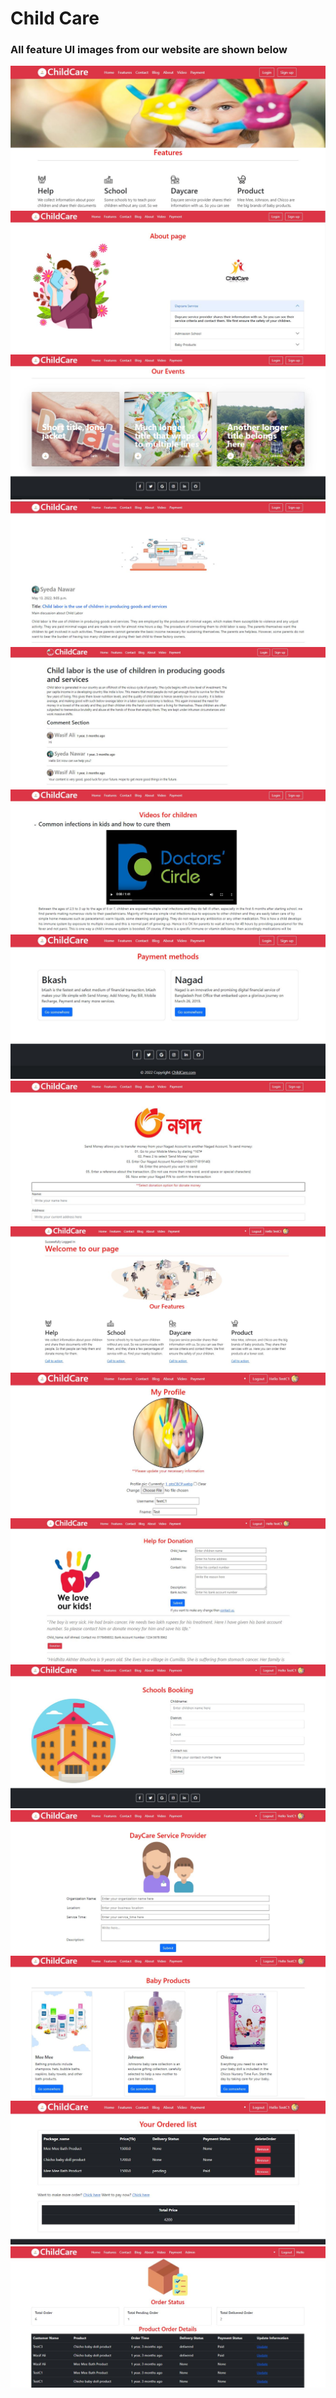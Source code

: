 # Child Care
<h3>All feature UI images from our website are shown below</h3>
<img src="Child/static/homepage.JPG">
<img src="Child/static/about.JPG">
<img src="Child/static/events.JPG">
<img src="Child/static/blog.JPG">
<img src="Child/static/blog2.JPG">
<img src="Child/static/videos.JPG">
<img src="Child/static/payment.JPG">
<img src="Child/static/nogod.JPG">
<img src="Child/static/welcomepage.JPG">
<img src="Child/static/profile.JPG">
<img src="Child/static/help.JPG">
<img src="Child/static/school.JPG">
<img src="Child/static/daycare.JPG">
<img src="Child/static/products.JPG">
<img src="Child/static/ordered.JPG">
<img src="Child/static/orderstatus.JPG">
